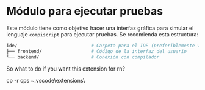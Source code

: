 # Módulo para ejecutar pruebas

Este módulo tiene como objetivo hacer una interfaz gráfica para simular el lenguaje `compiscript` para ejecutar pruebas. Se recomienda esta estructura:

```bash
ide/                           # Carpeta para el IDE (preferiblemente web)
├── frontend/                  # Código de la interfaz del usuario
└── backend/                   # Conexión con compilador
```

So what to do if you want this extension for rn?

cp -r cps ~\.vscode\extensions\